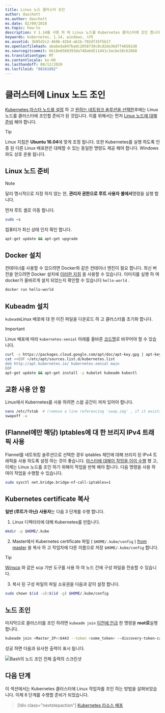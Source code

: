 ```yaml
---
title: Linux 노드 클러스터 조인
author: daschott
ms.author: daschott
ms.date: 02/09/2018
ms.topic: how-to
description: V 1.14를 사용 하 여 Linux 노드를 Kubernetes 클러스터에 조인 합니다.
keywords: kubernetes, 1.14, windows, 시작
ms.assetid: 3b05d2c2-4b9b-42b4-a61b-702df35f5b17
ms.openlocfilehash: ababeda847badc2058739c8cd2de36d7f46581d8
ms.sourcegitcommit: bb18e6568393da748a6d511d41c3acbe38c62668
ms.translationtype: MT
ms.contentlocale: ko-KR
ms.lasthandoff: 08/12/2020
ms.locfileid: "88161892"
---
```

# <a name="joining-linux-nodes-to-a-cluster"></a>클러스터에 Linux 노드 조인

[Kubernetes 마스터 노드를 설정](creating-a-linux-master.md) 하 고 [원하는 네트워크 솔루션을 선택한](network-topologies.md)후에는 Linux 노드를 클러스터에 조인할 준비가 된 것입니다. 이를 위해서는 먼저 [Linux 노드에 대해 준비](joining-linux-workers.md#preparing-a-linux-node) 해야 합니다.

> [!TIP]
> Linux 지침은 **Ubuntu 16.04**에 맞게 조정 됩니다. 또한 Kubernetes를 실행 하도록 인증 된 다른 Linux 배포판은 대체할 수 있는 동일한 명령도 제공 해야 합니다. Windows와도 상호 운용 됩니다.

## <a name="preparing-a-linux-node"></a>Linux 노드 준비

> [!NOTE]
> 달리 명시적으로 지정 하지 않는 한, **관리자 권한으로 루트 사용자 셸에서**명령을 실행 합니다.

먼저 루트 셸로 이동 합니다.

```bash
sudo –s
```

컴퓨터가 최신 상태 인지 확인 합니다.

```bash
apt-get update && apt-get upgrade
```

## <a name="install-docker"></a>Docker 설치

컨테이너를 사용할 수 있으려면 Docker와 같은 컨테이너 엔진이 필요 합니다. 최신 버전을 얻으려면 Docker 설치에 [이러한 지침](https://docs.docker.com/install/linux/docker-ce/ubuntu/) 을 사용할 수 있습니다. 이미지를 실행 하 여 docker가 올바르게 설치 되었는지 확인할 수 있습니다 `hello-world` .

```bash
docker run hello-world
```

## <a name="install-kubeadm"></a>Kubeadm 설치

`kubeadm`Linux 배포에 대 한 이진 파일을 다운로드 하 고 클러스터를 초기화 합니다.

> [!IMPORTANT]
> Linux 배포에 따라 `kubernetes-xenial` 아래를 올바른 [코드명](https://wiki.ubuntu.com/Releases)로 바꾸어야 할 수 있습니다.

``` bash
curl -s https://packages.cloud.google.com/apt/doc/apt-key.gpg | apt-key add -
cat <<EOF >/etc/apt/sources.list.d/kubernetes.list
deb http://apt.kubernetes.io/ kubernetes-xenial main
EOF
apt-get update && apt-get install -y kubelet kubeadm kubectl
```

## <a name="disable-swap"></a>교환 사용 안 함

Linux에서 Kubernetes를 사용 하려면 스왑 공간이 꺼져 있어야 합니다.

``` bash
nano /etc/fstab  # (remove a line referencing 'swap.img' , if it exists)
swapoff -a
```

## <a name="flannel-only-enable-bridged-ipv4-traffic-to-iptables"></a>(Flannel에만 해당) Iptables에 대 한 브리지 IPv4 트래픽 사용

Flannel를 네트워킹 솔루션으로 선택한 경우 iptables 체인에 대해 브리지 된 IPv4 트래픽을 사용 하도록 설정 하는 것이 좋습니다. [마스터에 대해이 작업을 이미 수행](network-topologies.md#flannel-in-host-gateway-mode) 했 고, 이제는 Linux 노드를 조인 하기 위해이 작업을 반복 해야 합니다. 다음 명령을 사용 하 여이 작업을 수행할 수 있습니다.

``` bash
sudo sysctl net.bridge.bridge-nf-call-iptables=1
```

## <a name="copy-kubernetes-certificate"></a>Kubernetes certificate 복사

**일반 (루트가 아닌) 사용자**는 다음 3 단계를 수행 합니다.

1. Linux 디렉터리에 대해 Kubernetes를 만듭니다.

```bash
mkdir -p $HOME/.kube
```

2. Master에서 Kubernetes certificate 파일 ( `$HOME/.kube/config` ) [from master](./creating-a-linux-master.md#collect-cluster-information) 을 복사 하 고 작업자에 다른 이름으로 저장 `$HOME/.kube/config` 합니다.

> [!TIP]
> [Winscp](https://winscp.net/eng/download.php) 와 같은 scp 기반 도구를 사용 하 여 노드 간에 구성 파일을 전송할 수 있습니다.

3. 복사 된 구성 파일의 파일 소유권을 다음과 같이 설정 합니다.

``` bash
sudo chown $(id -u):$(id -g) $HOME/.kube/config
```

## <a name="joining-node"></a>노드 조인

마지막으로 클러스터를 조인 하려면 `kubeadm join` [이전에 언급](./creating-a-linux-master.md#initialize-master) 한 명령을 **root로**실행 합니다.

```bash
kubeadm join <Master_IP>:6443 --token <some_token> --discovery-token-ca-cert-hash <some_hash>
```

성공 하면 다음과 유사한 출력이 표시 됩니다.

![Bash의 노드 조인 전체 출력의 스크린샷](./media/node-join.png)

## <a name="next-steps"></a>다음 단계

이 섹션에서는 Kubernetes 클러스터에 Linux 작업자를 조인 하는 방법을 살펴보았습니다. 이제 6 단계를 수행할 준비가 되었습니다.
> [!div class="nextstepaction"]
> [Kubernetes 리소스 배포](./deploying-resources.md)
